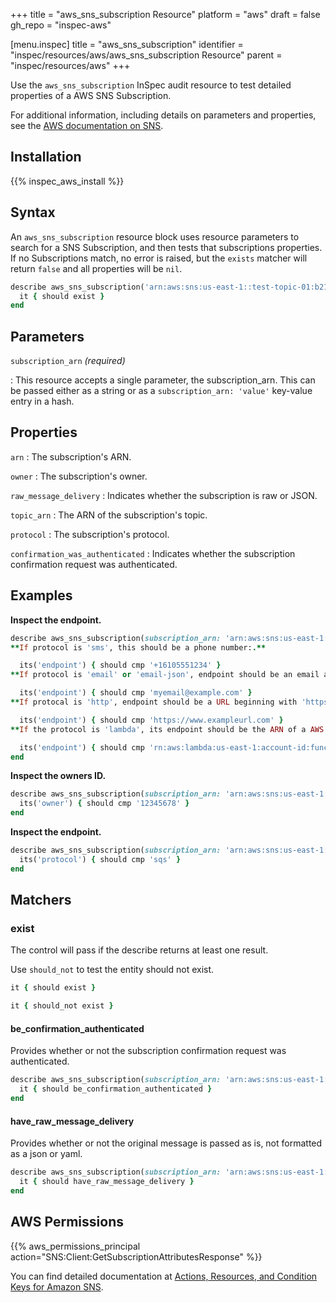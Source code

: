 +++
title = "aws_sns_subscription Resource"
platform = "aws"
draft = false
gh_repo = "inspec-aws"

[menu.inspec]
title = "aws_sns_subscription"
identifier = "inspec/resources/aws/aws_sns_subscription Resource"
parent = "inspec/resources/aws"
+++

Use the `aws_sns_subscription` InSpec audit resource to test detailed properties of a AWS SNS Subscription.

For additional information, including details on parameters and properties, see the [AWS documentation on SNS](https://docs.aws.amazon.com/sns/latest/dg/sns-getting-started.html).

## Installation

{{% inspec_aws_install %}}

## Syntax

An `aws_sns_subscription` resource block uses resource parameters to search for a SNS Subscription, and then tests that subscriptions properties.  If no Subscriptions match, no error is raised, but the `exists` matcher will return `false` and all properties will be `nil`.

```ruby
describe aws_sns_subscription('arn:aws:sns:us-east-1::test-topic-01:b214aff5-a2c7-438f-a753-8494493f2ff6') do
  it { should exist }
end
```

## Parameters

`subscription_arn` _(required)_

: This resource accepts a single parameter, the subscription_arn.
  This can be passed either as a string or as a `subscription_arn: 'value'` key-value entry in a hash.

## Properties

`arn`
: The subscription's ARN.

`owner`
: The subscription's owner.

`raw_message_delivery`
: Indicates whether the subscription is raw or JSON.

`topic_arn`
: The ARN of the subscription's topic.

`protocol`
: The subscription's protocol.

`confirmation_was_authenticated`
: Indicates whether the subscription confirmation request was authenticated.

## Examples

**Inspect the endpoint.**

```ruby
describe aws_sns_subscription(subscription_arn: 'arn:aws:sns:us-east-1::test-topic-01:b214aff5-a2c7-438f-a753-8494493f2ff6' ) do
**If protocol is 'sms', this should be a phone number:.**

  its('endpoint') { should cmp '+16105551234' }
**If protocol is 'email' or 'email-json', endpoint should be an email address.**

  its('endpoint') { should cmp 'myemail@example.com' }
**If protocal is 'http', endpoint should be a URL beginning with 'https://'.**

  its('endpoint') { should cmp 'https://www.exampleurl.com' }
**If the protocol is 'lambda', its endpoint should be the ARN of a AWS Lambda function.**

  its('endpoint') { should cmp 'rn:aws:lambda:us-east-1:account-id:function:myfunction' }
end
```

**Inspect the owners ID.**

```ruby
describe aws_sns_subscription(subscription_arn: 'arn:aws:sns:us-east-1::test-topic-01:b214aff5-a2c7-438f-a753-8494493f2ff6' ) do
  its('owner') { should cmp '12345678' }
end
```

**Inspect the endpoint.**

```ruby
describe aws_sns_subscription(subscription_arn: 'arn:aws:sns:us-east-1::test-topic-01:b214aff5-a2c7-438f-a753-8494493f2ff6' ) do
  its('protocol') { should cmp 'sqs' }
end
```

## Matchers

### exist

The control will pass if the describe returns at least one result.

Use `should_not` to test the entity should not exist.

```ruby
it { should exist }
```

```ruby
it { should_not exist }
```

#### be_confirmation_authenticated

Provides whether or not the subscription confirmation request was authenticated.

```ruby
describe aws_sns_subscription(subscription_arn: 'arn:aws:sns:us-east-1::NOGOOD:b214aff5-a2c7-438f-a753-8494493f2ff6')
  it { should be_confirmation_authenticated }
end
```

#### have_raw_message_delivery

Provides whether or not the original message is passed as is, not formatted as a json or yaml.

```ruby
describe aws_sns_subscription(subscription_arn: 'arn:aws:sns:us-east-1::NOGOOD:b214aff5-a2c7-438f-a753-8494493f2ff6')
  it { should have_raw_message_delivery }
end
```

## AWS Permissions

{{% aws_permissions_principal action="SNS:Client:GetSubscriptionAttributesResponse" %}}

You can find detailed documentation at [Actions, Resources, and Condition Keys for Amazon SNS](https://docs.aws.amazon.com/IAM/latest/UserGuide/list_amazonsns.html).
